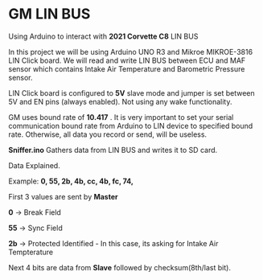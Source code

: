 # GM LIN BUS
Using Arduino to interact with **2021 Corvette C8** LIN BUS

In this project we will be using Arduino UNO R3 and Mikroe MIKROE-3816 LIN Click board.  We will read and write LIN BUS between ECU and MAF sensor which contains Intake Air Temperature and Barometric Pressure sensor.

LIN Click board is configured to **5V** slave mode and jumper is set between 5V and EN pins (always enabled).  Not using any wake functionality.

GM uses bound rate of **10.417** . It is very important to set your serial communication bound rate from Arduino to LIN device to specified bound rate.  Otherwise, all data you record or send, will be useless.

**Sniffer.ino**
Gathers data from LIN BUS and writes it to SD card.


Data Explained.

Example:
**0, 55, 2b, 4b, cc, 4b, fc, 74,**

First 3 values are sent by **Master**

**0**  -> Break Field

**55** -> Sync Field

**2b** -> Protected Identified - In this case, its asking for Intake Air Tempterature


Next 4 bits are data from **Slave** followed by checksum(8th/last bit).
